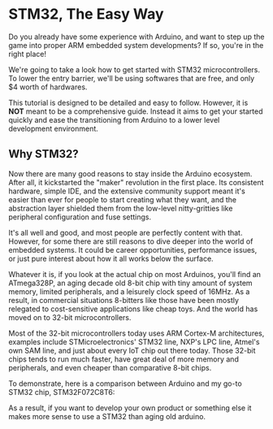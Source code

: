 # STM32, The Easy Way

Do you already have some experience with Arduino, and want to step up the game into proper ARM embedded system developments? If so, you're in the right place!

We're going to take a look how to get started with STM32 microcontrollers. To lower the entry barrier, we'll be using softwares that are free, and only $4 worth of hardwares.

This tutorial is designed to be detailed and easy to follow. However, it is **NOT** meant to be a comprehensive guide. Instead it aims to get your started quickly and ease the transitioning from Arduino to a lower level development environment.

## Why STM32?

Now there are many good reasons to stay inside the Arduino ecosystem. After all, it kickstarted the "maker" revolution in the first place. Its consistent hardware, simple IDE, and the extensive community support meant it's easier than ever for people to start creating what they want, and the abstraction layer shielded them from the low-level nitty-gritties like peripheral configuration and fuse settings.

It's all well and good, and most people are perfectly content with that. However, for some there are still reasons to dive deeper into the world of embedded systems. It could be career opportunities, performance issues, or just pure interest about how it all works below the surface. 

Whatever it is, if you look at the actual chip on most Arduinos, you'll find an ATmega328P, an aging decade old 8-bit chip with tiny amount of system memory, limited peripherals, and a leisurely clock speed of 16MHz. As a result, in commercial situations 8-bitters like those have been mostly relegated to cost-sensitive applications like cheap toys. And the world has moved on to 32-bit microcontrollers.

Most of the 32-bit microcontrollers today uses ARM Cortex-M architectures, examples include STMicroelectronics' STM32 line, NXP's LPC line, Atmel's own SAM line, and just about every IoT chip out there today. Those 32-bit chips tends to run much faster, have great deal of more memory and peripherals, and even cheaper than comparative 8-bit chips.

To demonstrate, here is a comparison between Arduino and my go-to STM32 chip, STM32F072C8T6:


As a result, if you want to develop your own product or something else it makes more sense to use a STM32 than aging old arduino.